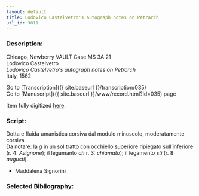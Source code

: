 ```yaml
---
layout: default
title: Lodovico Castelvetro's autograph notes on Petrarch
utl_id: 3011
---
```


###  Description:

Chicago, Newberry VAULT Case MS 3A 21<br>
Lodovico Castelvetro<br>
_Lodovico Castelvetro's autograph notes on Petrarch_<br>
Italy, 1562

Go to [Transcription]({{ site.baseurl }}/transcription/035)<br>
Go to [Manuscript]({{ site.baseurl }}/www/record.html?id=035) page 

Item fully digitized [here](https://collections.newberry.org/asset-management/2KXJ8ZPBWK2X).

###  Script:

Dotta e fluida umanistica corsiva dal modulo minuscolo, moderatamente corsiva.<br>
Da notare: la _g_ in un sol tratto con occhiello superiore ripiegato sull’inferiore (r. 4: _Avignone_); il legamanto _ch_ r. 3: _chiamato_); il legamento _sti_ (r. 8: _augusti_).<br>
- Maddalena Signorini

###  Selected Bibliography:


